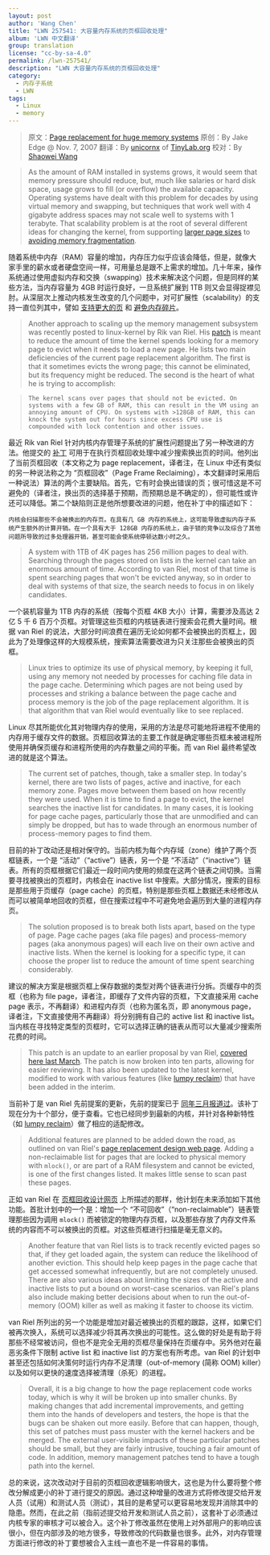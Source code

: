 ```yaml
---
layout: post
author: 'Wang Chen'
title: "LWN 257541: 大容量内存系统的页框回收处理"
album: 'LWN 中文翻译'
group: translation
license: "cc-by-sa-4.0"
permalink: /lwn-257541/
description: "LWN 大容量内存系统的页框回收处理"
category:
  - 内存子系统
  - LWN
tags:
  - Linux
  - memory
---
```


> 原文：[Page replacement for huge memory systems](https://lwn.net/Articles/257541/)
> 原创：By Jake Edge @ Nov. 7, 2007
> 翻译：By [unicornx](https://github.com/unicornx) of [TinyLab.org][1]
> 校对：By [Shaowei Wang](https://github.com/shaoweiaaron)

> As the amount of RAM installed in systems grows, it would seem that memory pressure should reduce, but, much like salaries or hard disk space, usage grows to fill (or overflow) the available capacity. Operating systems have dealt with this problem for decades by using virtual memory and swapping, but techniques that work well with 4 gigabyte address spaces may not scale well to systems with 1 terabyte. That scalability problem is at the root of several different ideas for changing the kernel, from supporting [larger page sizes](http://lwn.net/Articles/250335/) to [avoiding memory fragmentation](https://lwn.net/Articles/224829/).

随着系统中内存（RAM）容量的增加，内存压力似乎应该会降低，但是，就像大家手里的薪水或者硬盘空间一样，可用量总是跟不上需求的增加。几十年来，操作系统通过使用虚拟内存和交换（swapping）技术来解决这个问题，但是同样的某些方法，当内存容量为 4GB 时运行良好，一旦系统扩展到 1TB 则又会显得捉襟见肘。从深层次上推动内核发生改变的几个问题中，对可扩展性（scalability）的支持一直位列其中，譬如 [支持更大的页](http://lwn.net/Articles/250335/) 和 [避免内存碎片](https://lwn.net/Articles/224829/)。

> Another approach to scaling up the memory management subsystem was recently posted to linux-kernel by Rik van Riel. His [patch](http://lwn.net/Articles/257223/) is meant to reduce the amount of time the kernel spends looking for a memory page to evict when it needs to load a new page. He lists two main deficiencies of the current page replacement algorithm. The first is that it sometimes evicts the wrong page; this cannot be eliminated, but its frequency might be reduced. The second is the heart of what he is trying to accomplish:

>     The kernel scans over pages that should not be evicted. On systems with a few GB of RAM, this can result in the VM using an annoying amount of CPU. On systems with >128GB of RAM, this can knock the system out for hours since excess CPU use is compounded with lock contention and other issues.

最近 Rik van Riel 针对内核内存管理子系统的扩展性问题提出了另一种改进的方法。他提交的 [补丁](http://lwn.net/Articles/257223/) 可用于在执行页框回收处理中减少搜索换出页的时间。他列出了当前页框回收（本文称之为 page replacement，译者注，在 Linux 中还有类似的另一种说法称之为 “页框回收”（Page Frame Reclaiming），本文翻译时采用后一种说法）算法的两个主要缺陷。首先，它有时会换出错误的页；很可惜这是不可避免的（译者注，换出页的选择基于预期，而预期总是不确定的），但可能性或许还可以降低。第二个缺陷则正是他所想要改进的问题，他在补丁中的描述如下：

    内核会扫描那些不会被换出的内存页。在具有几 GB 内存的系统上，这可能导致虚拟内存子系统产生额外的计算开销。在一个具有大于 128GB 内存的系统上，由于锁的竞争以及综合了其他问题所导致的过多处理器开销，甚至可能会使系统停顿达数小时之久。

> A system with 1TB of 4K pages has 256 million pages to deal with. Searching through the pages stored on lists in the kernel can take an enormous amount of time. According to van Riel, most of that time is spent searching pages that won't be evicted anyway, so in order to deal with systems of that size, the search needs to focus in on likely candidates.

一个装机容量为 1TB 内存的系统（按每个页框 4KB 大小）计算，需要涉及高达 2 亿 5 千 6 百万个页框。对管理这些页框的内核链表进行搜索会花费大量时间。根据 van Riel 的说法，大部分时间浪费在遍历无论如何都不会被换出的页框上，因此为了处理像这样的大规模系统，搜索算法需要改进为只关注那些会被换出的页框。

> Linux tries to optimize its use of physical memory, by keeping it full, using any memory not needed by processes for caching file data in the page cache. Determining which pages are not being used by processes and striking a balance between the page cache and process memory is the job of the page replacement algorithm. It is that algorithm that van Riel would eventually like to see replaced.

Linux 尽其所能优化其对物理内存的使用，采用的方法是尽可能地将进程不使用的内存用于缓存文件的数据。页框回收算法的主要工作就是确定哪些页框未被进程所使用并确保页缓存和进程所使用的内存数量之间的平衡。而 van Riel 最终希望改进的就是这个算法。

> The current set of patches, though, take a smaller step. In today's kernel, there are two lists of pages, active and inactive, for each memory zone. Pages move between them based on how recently they were used. When it is time to find a page to evict, the kernel searches the inactive list for candidates. In many cases, it is looking for page cache pages, particularly those that are unmodified and can simply be dropped, but has to wade through an enormous number of process-memory pages to find them.

目前的补丁改动还是相对保守的。当前内核为每个内存域（zone）维护了两个页框链表，一个是 “活动”（“active”）链表，另一个是 “不活动”（“inactive”）链表。所有的页框根据它们最近一段时间内使用的频度在这两个链表之间切换。当需要寻找被换出的页框时，内核会在 inactive list 中搜索。大部分情况，搜索的目标是那些用于页缓存（page cache）的页框，特别是那些页框上数据还未经修改从而可以被简单地回收的页框，但在搜索过程中不可避免地会遍历到大量的进程内存页。

> The solution proposed is to break both lists apart, based on the type of page. Page cache pages (aka file pages) and process-memory pages (aka anonymous pages) will each live on their own active and inactive lists. When the kernel is looking for a specific type, it can choose the proper list to reduce the amount of time spent searching considerably.

建议的解决方案是根据页框上保存数据的类型对两个链表进行分拆。页缓存中的页框（也称为 file page，译者注，即缓存了文件内容的页框，下文直接采用 cache page 表示，不再翻译）和进程内存页（也称为匿名页，即 anonymous page，译者注，下文直接使用不再翻译）将分别拥有自己的 active  list 和 inactive list。当内核在寻找特定类型的页框时，它可以选择正确的链表从而可以大量减少搜索所花费的时间。

> This patch is an update to an earlier proposal by van Riel, [covered here last March](http://lwn.net/Articles/226756/). The patch is now broken into ten parts, allowing for easier reviewing. It has also been updated to the latest kernel, modified to work with various features (like [lumpy reclaim](http://lwn.net/Articles/211505/)) that have been added in the interim.

当前补丁是 van Riel 先前提案的更新，先前的提案已于 [同年三月报道过](/lwn-226756)。该补丁现在分为十个部分，便于查看。它也已经同步到最新的内核，并针对各种新特性（如 [lumpy reclaim](/lwn-211505/)）做了相应的适配修改。

> Additional features are planned to be added down the road, as outlined on van Riel's [page replacement design web page](http://linux-mm.org/PageReplacementDesign). Adding a non-reclaimable list for pages that are locked to physical memory with `mlock()`, or are part of a RAM filesystem and cannot be evicted, is one of the first changes listed. It makes little sense to scan past these pages.

正如 van Riel 在 [页框回收设计网页](http://linux-mm.org/PageReplacementDesign) 上所描述的那样，他计划在未来添加如下其他功能。首批计划中的一个是：增加一个 “不可回收”（“non-reclaimable”）链表管理那些因为调用 `mlock()` 而被锁定的物理内存页框，以及那些存放了内存文件系统的内容而不可以被换出的页框。对这些页框进行扫描是毫无意义的。

> Another feature that van Riel lists is to track recently evicted pages so that, if they get loaded again, the system can reduce the likelihood of another eviction. This should help keep pages in the page cache that get accessed somewhat infrequently, but are not completely unused. There are also various ideas about limiting the sizes of the active and inactive lists to put a bound on worst-case scenarios. van Riel's plans also include making better decisions about when to run the out-of-memory (OOM) killer as well as making it faster to choose its victim.

van Riel 所列出的另一个功能是增加对最近被换出的页框的跟踪，这样，如果它们被再次换入，系统可以选择减少将其再次换出的可能性。这么做的好处是有助于将那些不经常被访问，但也不是完全无用的页框尽量保持在页缓存中。另外他对在最恶劣条件下限制 active list 和 inactive list 的方案也有所考虑。van Riel 的计划中甚至还包括如何决策何时运行内存不足清理（out-of-memory (简称 OOM) killer）以及如何以更快的速度选择被清理（杀死）的进程。

> Overall, it is a big change to how the page replacement code works today, which is why it will be broken up into smaller chunks. By making changes that add incremental improvements, and getting them into the hands of developers and testers, the hope is that the bugs can be shaken out more easily. Before that can happen, though, this set of patches must pass muster with the kernel hackers and be merged. The external user-visible impacts of these particular patches should be small, but they are fairly intrusive, touching a fair amount of code. In addition, memory management patches tend to have a tough path into the kernel.

总的来说，这次改动对于目前的页框回收逻辑影响很大，这也是为什么要将整个修改分解成更小的补丁进行提交的原因。通过这种增量的改进方式将修改提交给开发人员（试用）和测试人员（测试），其目的是希望可以更容易地发现并消除其中的隐患。然而，在此之前（指前述提交给开发和测试人员之前），这套补丁必须通过内核专家的审核才可以被合入。这个补丁修改虽然在使用上对外部用户的影响应该很小，但在内部涉及的地方很多，导致修改的代码数量也很多。此外，对内存管理方面进行修改的补丁要想被合入主线一直也不是一件容易的事情。

[1]: http://tinylab.org
